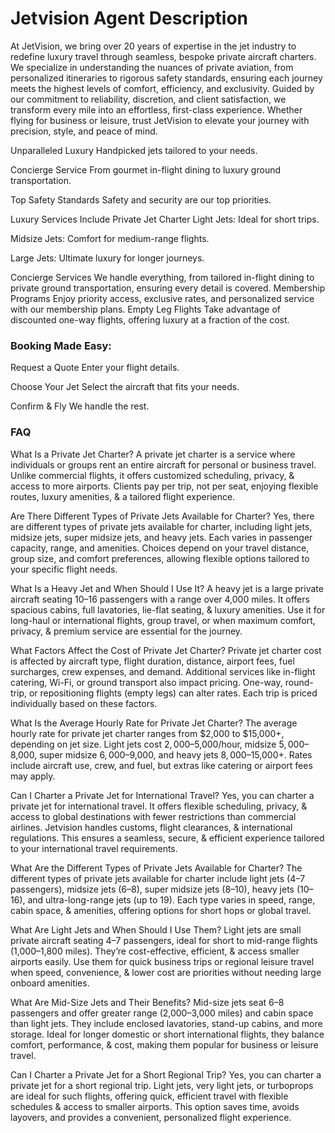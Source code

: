 # Jetvision Agent Description
At JetVision, we bring over 20 years of expertise in the jet industry to redefine luxury travel through seamless, bespoke private aircraft charters. We specialize in understanding the nuances of private aviation, from personalized itineraries to rigorous safety standards, ensuring each journey meets the highest levels of comfort, efficiency, and exclusivity. Guided by our commitment to reliability, discretion, and client satisfaction, we transform every mile into an effortless, first-class experience. Whether flying for business or leisure, trust JetVision to elevate your journey with precision, style, and peace of mind.

Unparalleled Luxury
Handpicked jets tailored to your needs.

Concierge Service
From gourmet in-flight dining to luxury ground transportation.

Top Safety Standards
Safety and security are our top priorities.

Luxury Services Include
Private Jet Charter
Light Jets: Ideal for short trips.

Midsize Jets: Comfort for medium-range flights.

Large Jets: Ultimate luxury for longer journeys.

Concierge Services
We handle everything, from tailored in-flight dining to private ground transportation, ensuring every detail is covered.
Membership Programs
Enjoy priority access, exclusive rates, and personalized service with our membership plans.
Empty Leg Flights
Take advantage of discounted one-way flights, offering luxury at a fraction of the cost.

### Booking Made Easy:

Request a Quote
Enter your flight details.


Choose Your Jet
Select the aircraft that fits your needs.


Confirm & Fly
We handle the rest.

### FAQ

What Is a Private Jet Charter?
A private jet charter is a service where individuals or groups rent an entire aircraft for personal or business travel. Unlike commercial flights, it offers customized scheduling, privacy, & access to more airports. Clients pay per trip, not per seat, enjoying flexible routes, luxury amenities, & a tailored flight experience.

Are There Different Types of Private Jets Available for Charter?
Yes, there are different types of private jets available for charter, including light jets, midsize jets, super midsize jets, and heavy jets. Each varies in passenger capacity, range, and amenities. Choices depend on your travel distance, group size, and comfort preferences, allowing flexible options tailored to your specific flight needs.

What Is a Heavy Jet and When Should I Use It?
A heavy jet is a large private aircraft seating 10–16 passengers with a range over 4,000 miles. It offers spacious cabins, full lavatories, lie-flat seating, & luxury amenities. Use it for long-haul or international flights, group travel, or when maximum comfort, privacy, & premium service are essential for the journey.

What Factors Affect the Cost of Private Jet Charter?
Private jet charter cost is affected by aircraft type, flight duration, distance, airport fees, fuel surcharges, crew expenses, and demand. Additional services like in-flight catering, Wi-Fi, or ground transport also impact pricing. One-way, round-trip, or repositioning flights (empty legs) can alter rates. Each trip is priced individually based on these factors.

What Is the Average Hourly Rate for Private Jet Charter?
The average hourly rate for private jet charter ranges from $2,000 to $15,000+, depending on jet size. Light jets cost $2,000–$5,000/hour, midsize $5,000–$8,000, super midsize $6,000–$9,000, and heavy jets $8,000–$15,000+. Rates include aircraft use, crew, and fuel, but extras like catering or airport fees may apply.

Can I Charter a Private Jet for International Travel?
Yes, you can charter a private jet for international travel. It offers flexible scheduling, privacy, & access to global destinations with fewer restrictions than commercial airlines. Jetvision handles customs, flight clearances, & international regulations. This ensures a seamless, secure, & efficient experience tailored to your international travel requirements.

What Are the Different Types of Private Jets Available for Charter?
The different types of private jets available for charter include light jets (4–7 passengers), midsize jets (6–8), super midsize jets (8–10), heavy jets (10–16), and ultra-long-range jets (up to 19). Each type varies in speed, range, cabin space, & amenities, offering options for short hops or global travel.

What Are Light Jets and When Should I Use Them?
Light jets are small private aircraft seating 4–7 passengers, ideal for short to mid-range flights (1,000–1,800 miles). They’re cost-effective, efficient, & access smaller airports easily. Use them for quick business trips or regional leisure travel when speed, convenience, & lower cost are priorities without needing large onboard amenities.

What Are Mid-Size Jets and Their Benefits?
Mid-size jets seat 6–8 passengers and offer greater range (2,000–3,000 miles) and cabin space than light jets. They include enclosed lavatories, stand-up cabins, and more storage. Ideal for longer domestic or short international flights, they balance comfort, performance, & cost, making them popular for business or leisure travel.

Can I Charter a Private Jet for a Short Regional Trip?
Yes, you can charter a private jet for a short regional trip. Light jets, very light jets, or turboprops are ideal for such flights, offering quick, efficient travel with flexible schedules & access to smaller airports. This option saves time, avoids layovers, and provides a convenient, personalized flight experience.
